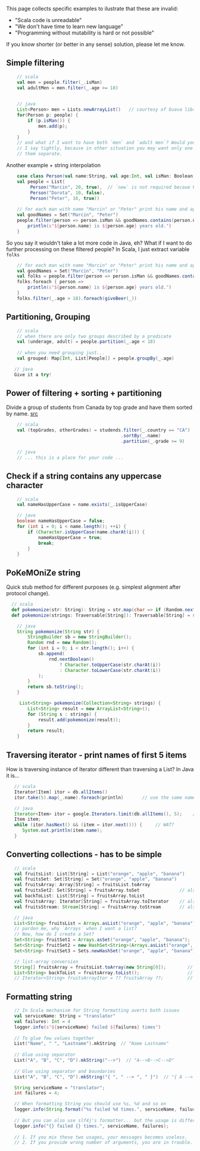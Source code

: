 This page collects specific examples to ilustrate that these are invalid:
* "Scala code is unreadable"
* "We don't have time to learn new language"
* "Programming without mutability is hard or not possible"

If you know shorter (or better in any sense) solution, please let me know.

Simple filtering
----------------
```scala
    // scala
    val men = people.filter(_.isMan)
    val adultMen = men.filter(_.age >= 18)
    
```
```java
    // java
    List<Person> men = Lists.newArrayList()   // courtesy of Guava library
    for(Person p: people) {
        if (p.isMan()) {
            men.add(p);
        }
    }
    // and what if I want to have both `men` and `adult men`? Would you write another loop or (tightly) cuple them?
    // I say tightly, because in other situation you may want only one of them, so I guess it is better to keep
    // them separate.
```

Another example + string interpolation
```scala
    case class Person(val name:String, val age:Int, val isMan: Boolean)
    val people = List(
         Person("Marcin", 20, true),  // `new` is not required becaue Person is a `case class`, not just a `class` 
         Person("Dorota", 10, false), 
         Person("Peter", 16, true))
    
    // for each man with name "Marcin" or "Peter" print his name and age
    val goodNames = Set("Marcin", "Peter")
    people.filter(person => person.isMan && goodNames.contains(person.name)).foreach{ person =>
        println(s"${person.name} is ${person.age} years old.") 
    }
```
So you say it wouldn't take a lot more code in Java, eh? What if I want to do further processing on these filtered people? In Scala, I just extract variable `folks`
```scala
    // for each man with name "Marcin" or "Peter" print his name and age
    val goodNames = Set("Marcin", "Peter")
    val folks = people.filter(person => person.isMan && goodNames.contains(person.name))
    folks.foreach { person =>
        println(s"${person.name} is ${person.age} years old.") 
    }
    folks.filter(_.age > 18).foreach(giveBeer(_))
```

Partitioning, Grouping
----------------------
```scala
    // scala
    // when there are only two groups described by a predicate
    val (underage, adult) = people.partition(_.age < 18)
    
    // when you need grouping just...
    val grouped: Map[Int, List[People]] = people.groupBy(_.age)
```
```java
   // java
   Give it a try!
```

Power of filtering + sorting + partitioning
--------------------------------------------
Divide a group of students from Canada by top grade and have them sorted by name. [src](http://parleys.com/play/5148922b0364bc17fc56c890/chapter35/about)
```scala
    // scala
    val (topGrades, otherGrades) = studends.filter(_.country == "CA")
                                           .sortBy(_.name)
                                           .partition(_.grade >= 9)
```

```java
    // java
    // ... this is a place for your code ...
```

Check if a string contains any uppercase character
---------------------------------------------------
```scala
    // scala
    val nameHasUpperCase = name.exists(_.isUpperCase) 
```

```java
    // java
    boolean nameHasUpperCase = false;
    for (int i = 0; i < name.length(); ++i) { 
        if (Character.isUpperCase(name.charAt(i))) { 
            nameHasUpperCase = true; 
            break; 
        }    
    }
```

PoKeMOniZe string
-----------------
Quick stub method for different purposes (e.g. simplest alignment after protocol change).
```scala
  // scala
  def pokemonize(str: String): String = str.map(char => if (Random.nextBoolean()) char.toUpper else char.toLower)
  def pokemonize(strings: Traversable[String]): Traversable[String] = strings.map(pokemonize)
```
```java
    // java
    String pokemonize(String str) {
        StringBuilder sb = new StringBuilder();
        Random rnd = new Random();
        for (int i = 0; i < str.length(); i++) {
            sb.append(
                rnd.nextBoolean()
                    ? Character.toUpperCase(str.charAt(i))
                    : Character.toLowerCase(str.charAt(i))
            );
        }
        return sb.toString();
    }

     List<String> pokemonize(Collection<String> strings) {
        List<String> result = new ArrayList<String>();
        for (String s : strings) {
            result.add(pokemonize(result));
        }
        return result;
    }
```

Traversing iterator - print names of first 5 items
------------------------------------------
How is traversing instance of Iterator different than traversing a List? In Java it is...
```scala
   // scala
   Iterator[Item] itor = db.allItems()
   itor.take(5).map(_.name).foreach(println)       // use the same name of methods as for List or Vector
```
```java
   // java
   Iterator<Item> itor = google.Iterators.limit(db.allItems(), 5);    // pain in the neck without Guava though
   Item item;
   while (itor.hasNext() && (item = itor.next())) {     // WAT?
      System.out.println(item.name);
   }

```

Converting collections - has to be simple
-----------------------------------------
```scala
   // scala
   val fruitsList: List[String] = List("orange", "apple", "banana")
   val fruitsSet: Set[String] = Set("orange", "apple", "banana")
   val fruitsArray: Array[String] = fruitsList.toArray
   val fruitsSet2: Set[String] = fruitsArray.toSet               // also fruitsList.toSet
   val backToList: List[String] = fruitsArray.toList
   val fruitsArray: Iterator[String] = fruitsArray.toIterator    // also fruitsList.iterator
   val fruitsStream: Stream[String] = fruitsArray.toStream       // also fruitsList.toStream
```
```java
   // java
   List<String> fruitsList = Arrays.asList("orange", "apple", "banana"); 
   // pardon me, why `Arrays` when I want a list? 
   // Now, how do I create a Set?
   Set<String> fruitSet1 = Arrays.asSet("orange", "apple", "banana");     // ERROR, no such method `asSet`. Eh.
   Set<String> fruitSet2 = new HashSet<String>(Arrays.asList("orange", "apple", "banana"));  // Ok, here we go!
   Set<String> fruitSet3 = Sets.newHashSet("orange", "apple", "banana");  // courtesy of Guava... but still a lot of typing

   // list-array conversion
   String[] fruitsArray = fruitsList.toArray(new String[0]);        // so you say "new String[0]" is easy/intuitive?
   List<String> backToList = fruitsArray.toList();                  // trick not required here, arrays are not generic
   // Iterator<String> fruitsArrayItor = ?? fruitsArray ??;         // how do I create iterator from array?
```

Formatting string
-----------------
```scala
   // In Scala mechanism for String formatting averts both issues
   val serviceName: String = "translator"
   val failures: Int = 4
   logger.info(s"${serviceName} failed ${failures} times")
   
   // To glue few values together
   List("Name", " ", "Lastname").mkString  // "Name Lastname"
   
   // Glue using separator
   List("A", "B", "C", "D").mkString("-->")  // "A-->B-->C-->D"
   
   // Glue using separator and boundaries
   List("A", "B", "C", "D").mkString("{ ", " --> ", " }")  // "{ A --> B --> C --> D }"
```
```java
   String serviceName = "translator";
   int failures = 4;

   // When formatting String you should use %s, %d and so on
   logger.info(String.format("%s failed %d times.", serviceName, failures));
   
   // But you can also use slf4j's formatter... but the usage is different
   logger.info("{} failed {} times.", serviceName, failures);
   
   // 1. If you mix these two usages, your messages becomes useless.
   // 2. If you provide wrong number of arguments, you are in trouble.
```
